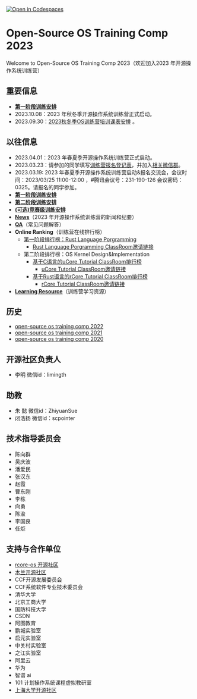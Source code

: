 [![Open in Codespaces](https://classroom.github.com/assets/launch-codespace-2972f46106e565e64193e422d61a12cf1da4916b45550586e14ef0a7c637dd04.svg)](https://classroom.github.com/open-in-codespaces?assignment_repo_id=20274286)
# Open-Source OS Training Comp 2023

Welcome to Open-Source OS Training Comp 2023（欢迎加入2023 年开源操作系统训练营）

## 重要信息
- [**第一阶段训练安排**](./2023-autumn-scheduling-1.md) 
- 2023.10.08：2023 年秋冬季开源操作系统训练营正式启动。
- 2023.09.30：[2023秋冬季OS训练营培训课表安排](https://docs.qq.com/sheet/DUHZ3anNKUW53TXdL?tab=000001) 。

## 以往信息
- 2023.04.01：2023 年春夏季开源操作系统训练营正式启动。
- 2023.03.23：请参加的同学填写[训练营报名登记表](http://chyyyuuu.mikecrm.com/2zxG8dp)，并加入[相关微信群](./2023os2train.jpg)。
- 2023.03.19: 2023 年春夏季开源操作系统训练营启动&报名交流会，会议时间：2023/03/25 11:00-12:00 ，#腾讯会议号：231-190-126 会议密码：0325。请报名的同学参加。
- [**第一阶段训练安排**](./scheduling-1.md) 
- [**第二阶段训练安排**](./scheduling-2.md) 
- [**(可选)竞赛级训练安排**](https://github.com/LearningOS/oscomp-kernel-training)
- [**News**](./news.md)（2023 年开源操作系统训练营的新闻和纪要）
- [**QA**](./QA.md)（常见问题解答）
- **Online Ranking**（训练营在线排行榜）
  - [第一阶段排行榜：Rust Language Porgramming](https://learningos.github.io/rust-rustlings-ranking/)
    -  [Rust Language Porgramming ClassRoom邀请链接](https://classroom.github.com/a/H1iQ2GNX) 
  - 第二阶段排行榜：OS Kernel Design&Implementation
     - [基于C语言的uCore Tutorial ClassRoom排行榜]( https://learningos.github.io/2023S-OS-uCore-Classroom-Rank-list/)
       - [uCore Tutorial ClassRoom邀请链接](https://classroom.github.com/a/5vRW-e_W)
     - [基于Rust语言的rCore Tutorial ClassRoom排行榜]( https://learningos.github.io/2023S-OS-rCore-Classroom-Rank-list/) 
       - [rCore Tutorial ClassRoom邀请链接](https://classroom.github.com/a/AFBsVzHi) 
- [**Learning Resource**](./relatedinfo.md)（训练营学习资源）


## 

## 历史
- [open-source os training comp 2022](https://github.com/LearningOS/rust-based-os-comp2023/tree/comp2022)
- [open-source os training comp 2021](https://github.com/rcore-os/rCore/wiki/os-tutorial-summer-of-code-2021)
- [open-source os training comp 2020](https://github.com/rcore-os/rCore/wiki/os-tutorial-summer-of-code-2020)

## 开源社区负责人
- 李明 微信id：limingth

## 助教
- 朱  懿 微信id：ZhiyuanSue
- 闭浩扬 微信id：scpointer

## 技术指导委员会

- 陈向群
- 吴庆波
- 潘爱民
- 张汉东
- 赵霞
- 曹东刚
- 李栋
- 向勇
- 陈渝
- 李国良
- 任炬

## 支持与合作单位

- [rcore-os 开源社区](https://github.com/rcore-os)
- [木兰开源社区](https://portal.mulanos.cn)
- CCF开源发展委员会
- CCF系统软件专业技术委员会
- 清华大学
- 北京工商大学
- 国防科技大学
- CSDN
- 阿图教育
- 鹏城实验室
- 启元实验室
- 中关村实验室
- 之江实验室
- 阿里云
- 华为
- 智谱 ai
- 101 计划操作系统课程虚拟教研室
- [上海大学开源社区](https://github.com/shuosc/)
